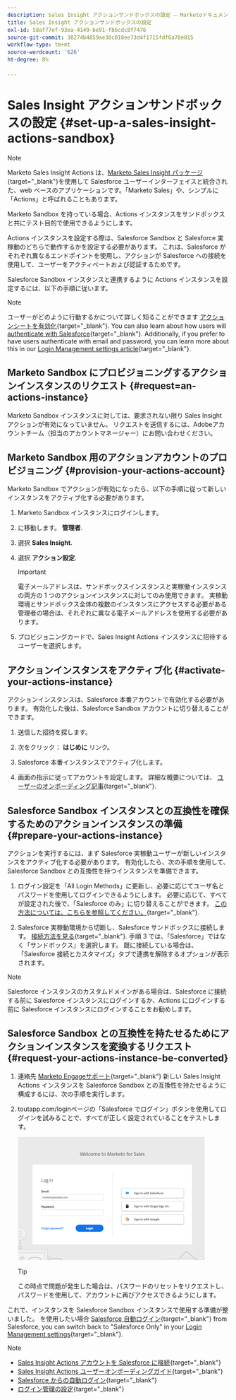 ```yaml
---
description: Sales Insight アクションサンドボックスの設定 — Marketoドキュメント — 製品ドキュメント
title: Sales Insight アクションサンドボックスの設定
exl-id: 58af77ef-93ea-4149-be91-f86cdc8f7476
source-git-commit: 38274b4859ae38c018ee73d4f1715fdf6a78e815
workflow-type: tm+mt
source-wordcount: '626'
ht-degree: 8%

---
```


# Sales Insight アクションサンドボックスの設定 {#set-up-a-sales-insight-actions-sandbox}

>[!NOTE]
>
>Marketo Sales Insight Actions は、[Marketo Sales Insight パッケージ](/help/marketo/product-docs/marketo-sales-insight/msi-for-salesforce/installation/install-marketo-sales-insight-package-in-salesforce-appexchange.md){target="_blank"}を使用して Salesforce ユーザーインターフェイスと統合された、web ベースのアプリケーションです。「Marketo Sales」や、シンプルに「Actions」と呼ばれることもあります。

Marketo Sandbox を持っている場合、Actions インスタンスをサンドボックスと共にテスト目的で使用できるようにします。

Actions インスタンスを設定する際は、Salesforce Sandbox と Salesforce 実稼動のどちらで動作するかを設定する必要があります。 これは、Salesforce がそれぞれ異なるエンドポイントを使用し、アクションが Salesforce への接続を使用して、ユーザーをアクティベートおよび認証するためです。

Salesforce Sandbox インスタンスと連携するように Actions インスタンスを設定するには、以下の手順に従います。

>[!NOTE]
>
>ユーザーがどのように行動するかについて詳しく知ることができます [アクションシートを有効化](/help/marketo/product-docs/marketo-sales-insight/actions/getting-started/sales-insight-actions-user-onboarding-checklist.md){target="_blank"}. You can also learn about how users will [authenticate with Salesforce](/help/marketo/product-docs/marketo-sales-insight/actions/admin/auto-login-from-salesforce.md){target="_blank"}. Additionally, if you prefer to have users authenticate with email and password, you can learn more about this in our [Login Management settings article](/help/marketo/product-docs/marketo-sales-insight/actions/admin/login-management-settings.md){target="_blank"}.

## Marketo Sandbox にプロビジョニングするアクションインスタンスのリクエスト {#request=an-actions-instance}

Marketo Sandbox インスタンスに対しては、要求されない限り Sales Insight アクションが有効になっていません。 リクエストを送信するには、Adobeアカウントチーム（担当のアカウントマネージャー）にお問い合わせください。

## Marketo Sandbox 用のアクションアカウントのプロビジョニング {#provision-your-actions-account}

Marketo Sandbox でアクションが有効になったら、以下の手順に従って新しいインスタンスをアクティブ化する必要があります。

1. Marketo Sandbox インスタンスにログインします。

1. に移動します。 **管理者**.

1. 選択 **Sales Insight**.

1. 選択 **アクション設定**.

   >[!IMPORTANT]
   >
   >電子メールアドレスは、サンドボックスインスタンスと実稼働インスタンスの両方の 1 つのアクションインスタンスに対してのみ使用できます。 実稼動環境とサンドボックス全体の複数のインスタンスにアクセスする必要がある管理者の場合は、それぞれに異なる電子メールアドレスを使用する必要があります。

1. プロビジョニングカードで、Sales Insight Actions インスタンスに招待するユーザーを選択します。

## アクションインスタンスをアクティブ化 {#activate-your-actions-instance}

アクションインスタンスは、Salesforce 本番アカウントで有効化する必要があります。 有効化した後は、Salesforce Sandbox アカウントに切り替えることができます。

1. 送信した招待を探します。

1. 次をクリック： **はじめに** リンク。

1. Salesforce 本番インスタンスでアクティブ化します。

1. 画面の指示に従ってアカウントを設定します。 詳細な概要については、 [ユーザーのオンボーディング記事](/help/marketo/product-docs/marketo-sales-insight/actions/getting-started/sales-insight-actions-user-onboarding-guide.md){target="_blank"}.

## Salesforce Sandbox インスタンスとの互換性を確保するためのアクションインスタンスの準備 {#prepare-your-actions-instance}

アクションを実行するには、まず Salesforce 実稼動ユーザーが新しいインスタンスをアクティブ化する必要があります。 有効化したら、次の手順を使用して、Salesforce Sandbox との互換性を持つインスタンスを準備できます。

1. ログイン設定を「All Login Methods」に更新し、必要に応じてユーザ名とパスワードを使用してログインできるようにします。 必要に応じて、すべてが設定された後で、「Salesforce のみ」に切り替えることができます。 [この方法については、こちらを参照してください。](/help/marketo/product-docs/marketo-sales-insight/actions/admin/login-management-settings.md){target="_blank"}.

1. Salesforce 実稼動環境から切断し、Salesforce サンドボックスに接続します。 [接続方法を見る](/help/marketo/product-docs/marketo-sales-insight/actions/crm/salesforce-integration/connect-your-sales-insight-actions-account-to-salesforce.md){target="_blank"}. 手順 3 では、「Salesforce」ではなく「サンドボックス」を選択します。 既に接続している場合は、「Salesforce 接続とカスタマイズ」タブで連携を解除するオプションが表示されます。

>[!NOTE]
>
>Salesforce インスタンスのカスタムドメインがある場合は、Salesforce に接続する前に Salesforce インスタンスにログインするか、Actions にログインする前に Salesforce インスタンスにログインすることをお勧めします。

## Salesforce Sandbox との互換性を持たせるためにアクションインスタンスを変換するリクエスト {#request-your-actions-instance-be-converted}

1. 連絡先 [Marketo Engageサポート](https://nation.marketo.com/t5/support/ct-p/Support){target="_blank"} 新しい Sales Insight Actions インスタンスを Salesforce Sandbox との互換性を持たせるように構成するには、次の手順を実行します。

1. toutapp.com/loginページの「Salesforce でログイン」ボタンを使用してログインを試みることで、すべてが正しく設定されていることをテストします。

   ![](assets/set-up-a-sales-insight-actions-sandbox-1.png)

   >[!TIP]
   >
   >この時点で問題が発生した場合は、パスワードのリセットをリクエストし、パスワードを使用して、アカウントに再びアクセスできるようにします。

これで、インスタンスを Salesforce Sandbox インスタンスで使用する準備が整いました。 を使用したい場合 [Salesforce 自動ログイン](/help/marketo/product-docs/marketo-sales-insight/actions/admin/auto-login-from-salesforce.md){target="_blank"} from Salesforce, you can switch back to "Salesforce Only" in your [Login Management settings](/help/marketo/product-docs/marketo-sales-insight/actions/admin/login-management-settings.md){target="_blank"}.

>[!NOTE]
>
>* [Sales Insight Actions アカウントを Salesforce に接続](/help/marketo/product-docs/marketo-sales-insight/actions/crm/salesforce-integration/connect-your-sales-insight-actions-account-to-salesforce.md){target="_blank"}
>* [Sales Insight Actions ユーザーオンボーディングガイド](/help/marketo/product-docs/marketo-sales-insight/actions/getting-started/sales-insight-actions-user-onboarding-guide.md){target="_blank"}
>* [Salesforce からの自動ログイン](/help/marketo/product-docs/marketo-sales-insight/actions/admin/auto-login-from-salesforce.md){target="_blank"}
>* [ログイン管理の設定](/help/marketo/product-docs/marketo-sales-insight/actions/admin/login-management-settings.md){target="_blank"}
